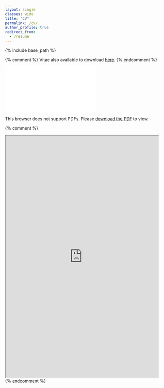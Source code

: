 ```yaml
---
layout: single
classes: wide
title: "CV"
permalink: /cv/
author_profile: true
redirect_from:
  - /resume
---
```


{% include base_path %}

{% comment %} 
Vitae also available to download [here](../files/CV_Arash_Jalil_Khabbazi.pdf).
{% endcomment %} 

<object data="../files/CV_Arash_Jalil_Khabbazi.pdf" type="application/pdf" width="700px" height="700px">
    <embed src="../files/CV_Arash_Jalil_Khabbazi.pdf">
        <p>This browser does not support PDFs. Please <a href="../files/CV_Arash_Jalil_Khabbazi.pdf">download the PDF</a> to view.</p>
    </embed>
</object>

{% comment %}
<iframe src="https://drive.google.com/file/d/15KDkA2jfwnZ5U6zae2aigpx8WAEac0Fz/preview" width="100%" height = "800"></iframe>
{% endcomment %}
